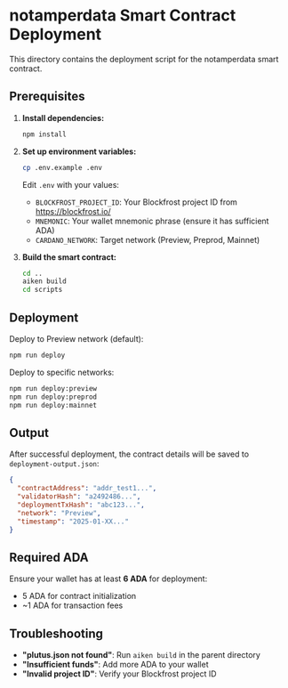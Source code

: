 # notamperdata Smart Contract Deployment

This directory contains the deployment script for the notamperdata smart contract.

## Prerequisites

1. **Install dependencies:**
   ```bash
   npm install
   ```

2. **Set up environment variables:**
   ```bash
   cp .env.example .env
   ```
   
   Edit `.env` with your values:
   - `BLOCKFROST_PROJECT_ID`: Your Blockfrost project ID from https://blockfrost.io/
   - `MNEMONIC`: Your wallet mnemonic phrase (ensure it has sufficient ADA)
   - `CARDANO_NETWORK`: Target network (Preview, Preprod, Mainnet)

3. **Build the smart contract:**
   ```bash
   cd ..
   aiken build
   cd scripts
   ```

## Deployment

Deploy to Preview network (default):
```bash
npm run deploy
```

Deploy to specific networks:
```bash
npm run deploy:preview
npm run deploy:preprod
npm run deploy:mainnet
```

## Output

After successful deployment, the contract details will be saved to `deployment-output.json`:

```json
{
  "contractAddress": "addr_test1...",
  "validatorHash": "a2492486...",
  "deploymentTxHash": "abc123...",
  "network": "Preview",
  "timestamp": "2025-01-XX..."
}
```

## Required ADA

Ensure your wallet has at least **6 ADA** for deployment:
- 5 ADA for contract initialization
- ~1 ADA for transaction fees

## Troubleshooting

- **"plutus.json not found"**: Run `aiken build` in the parent directory
- **"Insufficient funds"**: Add more ADA to your wallet
- **"Invalid project ID"**: Verify your Blockfrost project ID